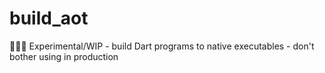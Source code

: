 # build_aot
👨🏿‍🔬 Experimental/WIP - build Dart programs to native executables - don't bother using in production

